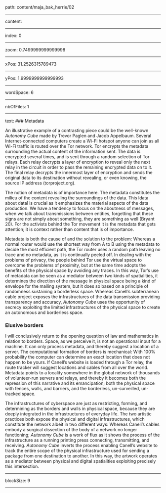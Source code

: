 path: content/maja_bak_herrie/02

----

content: 

----

index: 0

----

zoom: 0.7499999999999998

----

xPos: 31.2526315789473

----

yPos: 1.9999999999999993

----

wordSpace: 6

----

nbOfFiles: 1

----

text: ### Metadata

An illustrative example of a contrasting piece could be the well-known *Autonomy Cube* made by Trevor Paglen and Jacob Appelbaum. Several Internet-connected computers create a Wi-Fi hotspot anyone can join as all Wi-Fi traffic is routed over the Tor network. Tor encrypts the metadata surrounding the actual content of the information sent. The data is encrypted several times, and is sent through a random selection of Tor relays. Each relay decrypts a layer of encryption to reveal only the next relay in the circuit in order to pass the remaining encrypted data on to it. The final relay decrypts the innermost layer of encryption and sends the original data to its destination without revealing, or even knowing, the source IP address (torproject.org).

The notion of metadata is of importance here. The metadata constitutes the milieu of the content revealing the surroundings of the data. This ìdata about dataî is crucial as it emphasizes the material aspects of the data production. We have a tendency to focus on the aboutness of messages, when we talk about transmissions between entities, forgetting that these signs are not simply about something, they are something as well (Bryant 20). For the activists behind the Tor movement it is the metadata that gets attention; it is context rather than content that is of importance. 

Metadata is both the cause of and the solution to the problem: Whereas a normal router would use the shortest way from A to B using the metadata to decide the most efficient path, the Tor router uses a random path leaving no trace and no metadata, as it is continually peeled off. In dealing with the problems of privacy, the people behind Tor use the virtual space to overcome the problems of proximity, but at the same time adopts the benefits of the physical space by avoiding any traces. In this way, Tor’s use of metadata can be seen as a mediator between two kinds of spatialities, it determines the direction of the message in physical space being a kind of envelope for the mailing system, but it does so based on a principle of randomness sustaining a borderless space. Whereas Canell’s subterranean cable project exposes the infrastructures of the data transmission providing transparency and accuracy, *Autonomy Cube* uses the opportunity of secrecy exploiting the limited infrastructures of the physical space to create an autonomous and borderless space. 


### Elusive borders

I will conclusively return to the opening question of law and mathematics in relation to borders. Space, as we perceive it, is not an operational input for a machine. It can only process metadata, and thereby suggest a location of a server. The computational formation of borders is mechanical: With 100% probability the computer can determine an exact location that does not happen to be yours. If Canell’s website is loaded through a Tor relay, the route tracker will suggest locations and cables from all over the world. Metadata points to a locality somewhere in the global network of thousands of volunteer-run servers and relays, and thereby it becomes both the repression of this narrative and its emancipation; both the physical space with fences, walls, and barriers, and the borderless, un-surveilled, un-tracked space.

The infrastructures of cyberspace are just as restricting, forming, and determining as the borders and walls in physical space, because they are deeply integrated in the infrastructures of everyday life. The two artistic practices both expose the physical and digital infrastructures, which constitute the network albeit in two different ways: Whereas Canell’s cables embody a surgical dissection of the body of a network no longer functioning; *Autonomy Cube* is a work of flux as  it shows the process of the infrastructure as a running printing press connecting, transmitting, and receiving. *Autonomy Cube* inverts the process enabling Canell’s website to track the entire scope of the physical infrastructure used for sending a package from one destination to another. In this way, the artwork operates as a mediator between physical and digital spatialities exploiting precisely this intersection.

----

blockSize: 9

----

